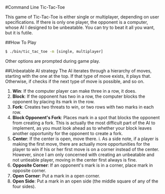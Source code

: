 #Command Line Tic-Tac-Toe

This game of Tic-Tac-Toe is either single or multiplayer, depending on user specifications. If there is only one player, the opponent is a computer, whose AI I designed to be unbeatable. You can try to beat it all you want, but it is futile.

##How To Play
```bash
$ ./bin/tic_tac_toe -m [single, multiplayer]
```

Other options are prompted during game play.

##Unbeatable AI strategy
The AI iterates through a hierarchy of moves, starting with the one at the top. If that type of move exists, it plays that. Otherwise, if checks if the next type of move is possible, and so on.

1. __Win__: If the computer player can make three in a row, it does.
2. __Block__: If the opponent has two in a row, the computer blocks the opponent by placing its mark in the row.
3. __Fork__: Creates two threats to win, or two rows with two marks in each row.
4. __Block Opponent's Fork__: Places mark in a spot that blocks the opponent from creating a fork. This is actually the most difficult part of the AI to implement, as you must look ahead as to whether your block leaves another opportunity for the opponent to create a fork.
5. __Center__: If the center is open, move there.
  i. As a side note, if a player is making the first move, there are actually more opportunities for the player to win if his or her first move is on a corner instead of the center. However, since I am only concerned with creating an unbeatable and not untieable player, moving in the center first always is fine.
6. __Opposite Corner__: If an opponent's mark is in a corner, place mark in opposite corner.
7. __Open Corner__: Put a mark in a open corner.
8. __Open Side__: Put a mark in an open side (the middle square of any of the four sides).


